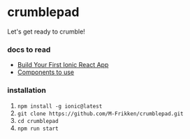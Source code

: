 # crumblepad
Let's get ready to crumble!

### docs to read
* [Build Your First Ionic React App](https://ionicframework.com/docs/react/your-first-app)
* [Components to use](https://ionicframework.com/docs/components)


### installation
1. `npm install -g ionic@latest`
2. `git clone https://github.com/M-Frikken/crumblepad.git`
3. `cd crumblepad`
4. `npm run start`
